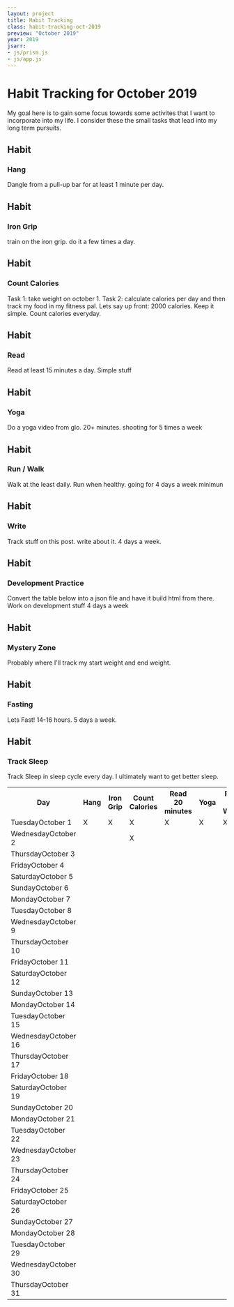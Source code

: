 ```yaml
---
layout: project
title: Habit Tracking
class: habit-tracking-oct-2019
preview: "October 2019"
year: 2019
jsarr: 
- js/prism.js
- js/app.js
---
```


# Habit Tracking for October 2019

<p class="lede"> My goal here is to gain some focus towards some activites that I want to incorporate into my life. I consider these the small tasks that lead into my long term pursuits.</p>

## Habit
### Hang
Dangle from a pull-up bar for at least 1 minute per day.

## Habit
### Iron Grip
train on the iron grip. do it a few times a day.

## Habit
### Count Calories
Task 1: take weight on october 1.
Task 2: calculate calories per day and then track my food in my fitness pal.
Lets say up front: 2000 calories. Keep it simple.
Count calories everyday.

## Habit
### Read
Read at least 15 minutes a day. Simple stuff

## Habit
### Yoga
Do a yoga video from glo. 20+ minutes. shooting for 5 times a week

## Habit
### Run / Walk
Walk at the least daily. Run when healthy. going for 4 days a week minimun

## Habit
### Write
Track stuff on this post. write about it. 4 days a week. 

## Habit
### Development Practice
Convert the table below into a json file and have it build html from there. Work on development stuff 4 days a week

## Habit
### Mystery Zone
Probably where I'll track my start weight and end weight.

## Habit
### Fasting
Lets Fast! 14-16 hours. 5 days a week.

## Habit
### Track Sleep
Track Sleep in sleep cycle every day.
I ultimately want to get better sleep.


<table class="habit-tracker days-31">
  <tr class="heading-row">
    <th class="habit-heading day">Day</th>
    <th class="habit-heading hang">Hang</th>
    <th class="habit-heading iron-grip">Iron Grip</th>
    <th class="habit-heading count-calories">Count Calories</th>
    <th class="habit-heading read">Read 20 minutes</th>
    <th class="habit-heading yoga">Yoga</th>
    <th class="habit-heading run-walk">Run / Walk</th>
    <th class="habit-heading write">Write</th>
    <th class="habit-heading code">Coding Practice</th>
    <th class="habit-heading mystery">Fast</th>
  </tr>
  <tr class="daily-tracker">
    <td class="date-day"><span class="day-of-week">Tuesday</span><span class="day">October 1</span></td>
    <td class="daily-habit">X</td>
    <td class="daily-habit">X</td>
    <td class="daily-habit">X</td>
    <td class="daily-habit">X</td>
    <td class="daily-habit">X</td>
    <td class="daily-habit">X</td>
    <td class="daily-habit"></td>
    <td class="daily-habit"></td>
    <td class="daily-habit">X</td>
  </tr>
  <tr class="daily-tracker">
    <td class="date-day"><span class="day-of-week">Wednesday</span><span class="day">October 2</span></td>
    <td class="daily-habit"></td>
    <td class="daily-habit"></td>
    <td class="daily-habit">X</td>
    <td class="daily-habit"></td>
    <td class="daily-habit"></td>
    <td class="daily-habit"></td>
    <td class="daily-habit"></td>
    <td class="daily-habit"></td>
    <td class="daily-habit">X</td>
  </tr>
  <tr class="daily-tracker">
    <td class="date-day"><span class="day-of-week">Thursday</span><span class="day">October 3</span></td>
    <td class="daily-habit"></td>
    <td class="daily-habit"></td>
    <td class="daily-habit"></td>
    <td class="daily-habit"></td>
    <td class="daily-habit"></td>
    <td class="daily-habit"></td>
    <td class="daily-habit"></td>
    <td class="daily-habit"></td>
    <td class="daily-habit"></td>
  </tr>
  <tr class="daily-tracker">
    <td class="date-day"><span class="day-of-week">Friday</span><span class="day">October 4</span></td>
    <td class="daily-habit"></td>
    <td class="daily-habit"></td>
    <td class="daily-habit"></td>
    <td class="daily-habit"></td>
    <td class="daily-habit"></td>
    <td class="daily-habit"></td>
    <td class="daily-habit"></td>
    <td class="daily-habit"></td>
    <td class="daily-habit"></td>
  </tr>
  <tr class="daily-tracker">
    <td class="date-day"><span class="day-of-week">Saturday</span><span class="day">October 5</span></td>
    <td class="daily-habit"></td>
    <td class="daily-habit"></td>
    <td class="daily-habit"></td>
    <td class="daily-habit"></td>
    <td class="daily-habit"></td>
    <td class="daily-habit"></td>
    <td class="daily-habit"></td>
    <td class="daily-habit"></td>
    <td class="daily-habit"></td>
  </tr>
  <tr class="daily-tracker">
    <td class="date-day"><span class="day-of-week">Sunday</span><span class="day">October 6</span></td>
    <td class="daily-habit"></td>
    <td class="daily-habit"></td>
    <td class="daily-habit"></td>
    <td class="daily-habit"></td>
    <td class="daily-habit"></td>
    <td class="daily-habit"></td>
    <td class="daily-habit"></td>
    <td class="daily-habit"></td>
    <td class="daily-habit"></td>
  </tr>
  <tr class="daily-tracker">
    <td class="date-day"><span class="day-of-week">Monday</span><span class="day">October 7</span></td>
    <td class="daily-habit"></td>
    <td class="daily-habit"></td>
    <td class="daily-habit"></td>
    <td class="daily-habit"></td>
    <td class="daily-habit"></td>
    <td class="daily-habit"></td>
    <td class="daily-habit"></td>
    <td class="daily-habit"></td>
    <td class="daily-habit"></td>
  </tr>
  <tr class="daily-tracker">
    <td class="date-day"><span class="day-of-week">Tuesday</span><span class="day">October 8</span></td>
    <td class="daily-habit"></td>
    <td class="daily-habit"></td>
    <td class="daily-habit"></td>
    <td class="daily-habit"></td>
    <td class="daily-habit"></td>
    <td class="daily-habit"></td>
    <td class="daily-habit"></td>
    <td class="daily-habit"></td>
    <td class="daily-habit"></td>
  </tr>
  <tr class="daily-tracker">
    <td class="date-day"><span class="day-of-week">Wednesday</span><span class="day">October 9</span></td>
    <td class="daily-habit"></td>
    <td class="daily-habit"></td>
    <td class="daily-habit"></td>
    <td class="daily-habit"></td>
    <td class="daily-habit"></td>
    <td class="daily-habit"></td>
    <td class="daily-habit"></td>
    <td class="daily-habit"></td>
    <td class="daily-habit"></td>
  </tr>
  <tr class="daily-tracker">
    <td class="date-day"><span class="day-of-week">Thursday</span><span class="day">October 10</span></td>
    <td class="daily-habit"></td>
    <td class="daily-habit"></td>
    <td class="daily-habit"></td>
    <td class="daily-habit"></td>
    <td class="daily-habit"></td>
    <td class="daily-habit"></td>
    <td class="daily-habit"></td>
    <td class="daily-habit"></td>
    <td class="daily-habit"></td>
  </tr>
  <tr class="daily-tracker">
    <td class="date-day"><span class="day-of-week">Friday</span><span class="day">October 11</span></td>
    <td class="daily-habit"></td>
    <td class="daily-habit"></td>
    <td class="daily-habit"></td>
    <td class="daily-habit"></td>
    <td class="daily-habit"></td>
    <td class="daily-habit"></td>
    <td class="daily-habit"></td>
    <td class="daily-habit"></td>
    <td class="daily-habit"></td>
  </tr>
  <tr class="daily-tracker">
    <td class="date-day"><span class="day-of-week">Saturday</span><span class="day">October 12</span></td>
    <td class="daily-habit"></td>
    <td class="daily-habit"></td>
    <td class="daily-habit"></td>
    <td class="daily-habit"></td>
    <td class="daily-habit"></td>
    <td class="daily-habit"></td>
    <td class="daily-habit"></td>
    <td class="daily-habit"></td>
    <td class="daily-habit"></td>
  </tr>
  <tr class="daily-tracker">
    <td class="date-day"><span class="day-of-week">Sunday</span><span class="day">October 13</span></td>
    <td class="daily-habit"></td>
    <td class="daily-habit"></td>
    <td class="daily-habit"></td>
    <td class="daily-habit"></td>
    <td class="daily-habit"></td>
    <td class="daily-habit"></td>
    <td class="daily-habit"></td>
    <td class="daily-habit"></td>
    <td class="daily-habit"></td>
  </tr>
  <tr class="daily-tracker">
    <td class="date-day"><span class="day-of-week">Monday</span><span class="day">October 14</span></td>
    <td class="daily-habit"></td>
    <td class="daily-habit"></td>
    <td class="daily-habit"></td>
    <td class="daily-habit"></td>
    <td class="daily-habit"></td>
    <td class="daily-habit"></td>
    <td class="daily-habit"></td>
    <td class="daily-habit"></td>
    <td class="daily-habit"></td>
  </tr>
  <tr class="daily-tracker">
    <td class="date-day"><span class="day-of-week">Tuesday</span><span class="day">October 15</span></td>
    <td class="daily-habit"></td>
    <td class="daily-habit"></td>
    <td class="daily-habit"></td>
    <td class="daily-habit"></td>
    <td class="daily-habit"></td>
    <td class="daily-habit"></td>
    <td class="daily-habit"></td>
    <td class="daily-habit"></td>
    <td class="daily-habit"></td>
  </tr>
  <tr class="daily-tracker">
    <td class="date-day"><span class="day-of-week">Wednesday</span><span class="day">October 16</span></td>
    <td class="daily-habit"></td>
    <td class="daily-habit"></td>
    <td class="daily-habit"></td>
    <td class="daily-habit"></td>
    <td class="daily-habit"></td>
    <td class="daily-habit"></td>
    <td class="daily-habit"></td>
    <td class="daily-habit"></td>
    <td class="daily-habit"></td>
  </tr>
  <tr class="daily-tracker">
    <td class="date-day"><span class="day-of-week">Thursday</span><span class="day">October 17</span></td>
    <td class="daily-habit"></td>
    <td class="daily-habit"></td>
    <td class="daily-habit"></td>
    <td class="daily-habit"></td>
    <td class="daily-habit"></td>
    <td class="daily-habit"></td>
    <td class="daily-habit"></td>
    <td class="daily-habit"></td>
    <td class="daily-habit"></td>
  </tr>
  <tr class="daily-tracker">
    <td class="date-day"><span class="day-of-week">Friday</span><span class="day">October 18</span></td>
    <td class="daily-habit"></td>
    <td class="daily-habit"></td>
    <td class="daily-habit"></td>
    <td class="daily-habit"></td>
    <td class="daily-habit"></td>
    <td class="daily-habit"></td>
    <td class="daily-habit"></td>
    <td class="daily-habit"></td>
    <td class="daily-habit"></td>
  </tr>
  <tr class="daily-tracker">
    <td class="date-day"><span class="day-of-week">Saturday</span><span class="day">October 19</span></td>
    <td class="daily-habit"></td>
    <td class="daily-habit"></td>
    <td class="daily-habit"></td>
    <td class="daily-habit"></td>
    <td class="daily-habit"></td>
    <td class="daily-habit"></td>
    <td class="daily-habit"></td>
    <td class="daily-habit"></td>
    <td class="daily-habit"></td>
  </tr>
  <tr class="daily-tracker">
    <td class="date-day"><span class="day-of-week">Sunday</span><span class="day">October 20</span></td>
    <td class="daily-habit"></td>
    <td class="daily-habit"></td>
    <td class="daily-habit"></td>
    <td class="daily-habit"></td>
    <td class="daily-habit"></td>
    <td class="daily-habit"></td>
    <td class="daily-habit"></td>
    <td class="daily-habit"></td>
    <td class="daily-habit"></td>
  </tr>
  <tr class="daily-tracker">
    <td class="date-day"><span class="day-of-week">Monday</span><span class="day">October 21</span></td>
    <td class="daily-habit"></td>
    <td class="daily-habit"></td>
    <td class="daily-habit"></td>
    <td class="daily-habit"></td>
    <td class="daily-habit"></td>
    <td class="daily-habit"></td>
    <td class="daily-habit"></td>
    <td class="daily-habit"></td>
    <td class="daily-habit"></td>
  </tr>
  <tr class="daily-tracker">
    <td class="date-day"><span class="day-of-week">Tuesday</span><span class="day">October 22</span></td>
    <td class="daily-habit"></td>
    <td class="daily-habit"></td>
    <td class="daily-habit"></td>
    <td class="daily-habit"></td>
    <td class="daily-habit"></td>
    <td class="daily-habit"></td>
    <td class="daily-habit"></td>
    <td class="daily-habit"></td>
    <td class="daily-habit"></td>
  </tr>
  <tr class="daily-tracker">
    <td class="date-day"><span class="day-of-week">Wednesday</span><span class="day">October 23</span></td>
    <td class="daily-habit"></td>
    <td class="daily-habit"></td>
    <td class="daily-habit"></td>
    <td class="daily-habit"></td>
    <td class="daily-habit"></td>
    <td class="daily-habit"></td>
    <td class="daily-habit"></td>
    <td class="daily-habit"></td>
    <td class="daily-habit"></td>
  </tr>
  <tr class="daily-tracker">
    <td class="date-day"><span class="day-of-week">Thursday</span><span class="day">October 24</span></td>
    <td class="daily-habit"></td>
    <td class="daily-habit"></td>
    <td class="daily-habit"></td>
    <td class="daily-habit"></td>
    <td class="daily-habit"></td>
    <td class="daily-habit"></td>
    <td class="daily-habit"></td>
    <td class="daily-habit"></td>
    <td class="daily-habit"></td>
  </tr>
  <tr class="daily-tracker">
    <td class="date-day"><span class="day-of-week">Friday</span><span class="day">October 25</span></td>
    <td class="daily-habit"></td>
    <td class="daily-habit"></td>
    <td class="daily-habit"></td>
    <td class="daily-habit"></td>
    <td class="daily-habit"></td>
    <td class="daily-habit"></td>
    <td class="daily-habit"></td>
    <td class="daily-habit"></td>
    <td class="daily-habit"></td>
  </tr>
  <tr class="daily-tracker">
    <td class="date-day"><span class="day-of-week">Saturday</span><span class="day">October 26</span></td>
    <td class="daily-habit"></td>
    <td class="daily-habit"></td>
    <td class="daily-habit"></td>
    <td class="daily-habit"></td>
    <td class="daily-habit"></td>
    <td class="daily-habit"></td>
    <td class="daily-habit"></td>
    <td class="daily-habit"></td>
    <td class="daily-habit"></td>
  </tr>
  <tr class="daily-tracker">
    <td class="date-day"><span class="day-of-week">Sunday</span><span class="day">October 27</span></td>
    <td class="daily-habit"></td>
    <td class="daily-habit"></td>
    <td class="daily-habit"></td>
    <td class="daily-habit"></td>
    <td class="daily-habit"></td>
    <td class="daily-habit"></td>
    <td class="daily-habit"></td>
    <td class="daily-habit"></td>
    <td class="daily-habit"></td>
  </tr>
  <tr class="daily-tracker">
    <td class="date-day"><span class="day-of-week">Monday</span><span class="day">October 28</span></td>
    <td class="daily-habit"></td>
    <td class="daily-habit"></td>
    <td class="daily-habit"></td>
    <td class="daily-habit"></td>
    <td class="daily-habit"></td>
    <td class="daily-habit"></td>
    <td class="daily-habit"></td>
    <td class="daily-habit"></td>
    <td class="daily-habit"></td>
  </tr>
  <tr class="daily-tracker">
    <td class="date-day"><span class="day-of-week">Tuesday</span><span class="day">October 29</span></td>
    <td class="daily-habit"></td>
    <td class="daily-habit"></td>
    <td class="daily-habit"></td>
    <td class="daily-habit"></td>
    <td class="daily-habit"></td>
    <td class="daily-habit"></td>
    <td class="daily-habit"></td>
    <td class="daily-habit"></td>
    <td class="daily-habit"></td>
  </tr>
  <tr class="daily-tracker">
    <td class="date-day"><span class="day-of-week">Wednesday</span><span class="day">October 30</span></td>
    <td class="daily-habit"></td>
    <td class="daily-habit"></td>
    <td class="daily-habit"></td>
    <td class="daily-habit"></td>
    <td class="daily-habit"></td>
    <td class="daily-habit"></td>
    <td class="daily-habit"></td>
    <td class="daily-habit"></td>
    <td class="daily-habit"></td>
  </tr>
  <tr class="daily-tracker">
    <td class="date-day"><span class="day-of-week">Thursday</span><span class="day">October 31</span></td>
    <td class="daily-habit"></td>
    <td class="daily-habit"></td>
    <td class="daily-habit"></td>
    <td class="daily-habit"></td>
    <td class="daily-habit"></td>
    <td class="daily-habit"></td>
    <td class="daily-habit"></td>
    <td class="daily-habit"></td>
    <td class="daily-habit"></td>
  </tr>
</table>